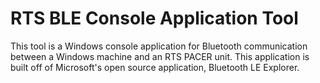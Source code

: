 # RTS BLE Console Application Tool

This tool is a Windows console application for Bluetooth
communication between a Windows machine and an RTS PACER unit.
This application is built off of Microsoft's open source application,
Bluetooth LE Explorer.
